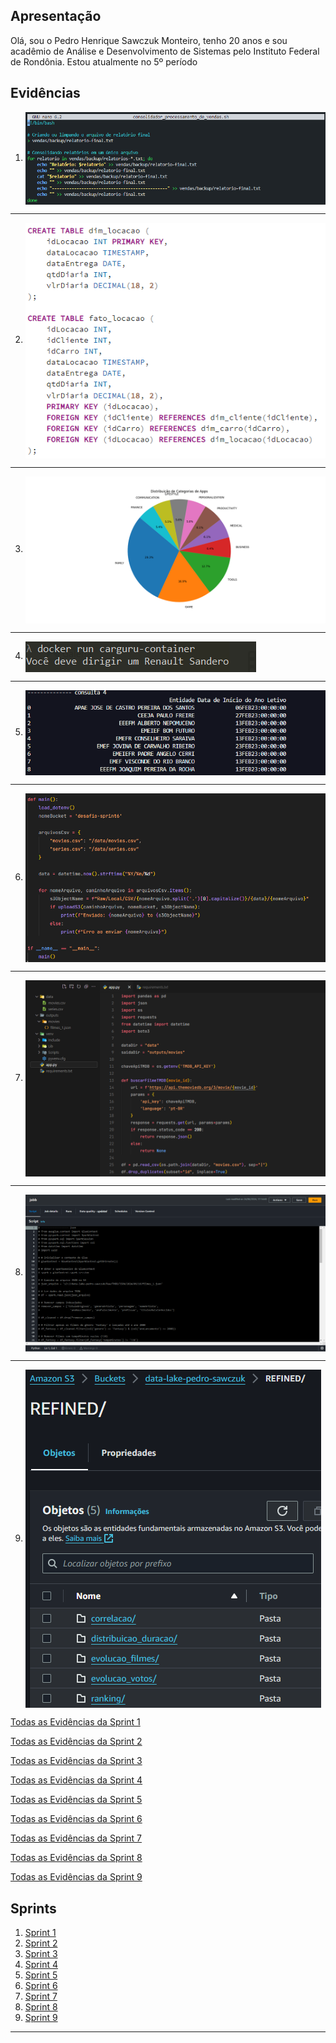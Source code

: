 <!-- 
# Instruções

Neste arquivo você fará a sua apresentação, assim como a organização geral das suas entregas ao longo das Sprints. Esperamos que haja, minimamente:
 
- Uma seção de apresentação, com informações como cidade de residência, instituição de ensino, curso e semestre atual, experiências na área de tecnologia (se houver), hobbies e outras informações que você julgar importante para os monitores.

- Uma ou mais seções para descrever o que estiver aprendendo (resumo), de maneira estruturada. Na medida que você avança no programa de bolsas, deverá alimentar para criar um portfólio de seus estudos.

- De forma opcional, sugerimos que você adicione uma foto ao seu perfil do GitHub, pois utilizamos tal informação para facilitar a sua identificação ao longo do processo. Lembre-se que a informação é pública, tal qual você pode testar no exemplo do repositório da [
The Apache Software Foundation](https://github.com/apache.png?size=250).


Para cada Sprint, crie um arquivo README.md na respectiva pasta. Este arquivo será o relato da sua entrega. Considere organizar neste arquivo a entrega do desafio, a apresentação dos códigos desenvolvidos, imagens que evidenciam a execução (se necessário) e as imagens dos certificados dos cursos solicitados.


Veja um modelo de estrutura básica a seguir:

___ -->

## Apresentação

Olá, sou o Pedro Henrique Sawczuk Monteiro, tenho 20 anos e sou acadêmio de Análise e Desenvolvimento de Sistemas pelo Instituto Federal de Rondônia. Estou atualmente no 5º período

## Evidências

1.  <img align="center" alt="evidencia 1" src="Sprint 1\evidencias\evidencia-4.png" />

---

2. <img align="center" alt="evidencia 2" src="Sprint 2\evidencias\evidencia-02.png" />

---

3. <img align="center" alt="evidencia 3" src="Sprint 3\evidencias\evidencia-02.png" />

---

4. <img align="center" alt="evidencia 4" src="Sprint 4\evidencias\evidencia-03.png" />

---

5. <img align="center" alt="evidencia 5" src="Sprint 5\evidencias\evidencia-03.png" />

---

6. <img align="center" alt="evidencia 6" src="Sprint 6\evidencias\evidencia-03.png" />

---

7. <img align="center" alt="evidencia 7" src="Sprint 7\evidencias\evidencia-03.png" />

---

8. <img align="center" alt="evidencia 8" src="Sprint 8\evidencias\evidencia-03.png" />
   
---

9. <img align="center" alt="evidencia 9" src="Sprint 9\evidencias\evidencia-02.png" />


<a href="Sprint%201/evidencias">Todas as Evidências da Sprint 1</a>

<a href="Sprint%202/evidencias">Todas as Evidências da Sprint 2</a>

<a href="Sprint%203/evidencias">Todas as Evidências da Sprint 3</a>

<a href="Sprint%204/evidencias">Todas as Evidências da Sprint 4</a>

<a href="Sprint%205/evidencias">Todas as Evidências da Sprint 5</a>

<a href="Sprint%206/evidencias">Todas as Evidências da Sprint 6</a>

<a href="Sprint%207/evidencias">Todas as Evidências da Sprint 7</a>

<a href="Sprint%208/evidencias">Todas as Evidências da Sprint 8</a>

<a href="Sprint%209/evidencias">Todas as Evidências da Sprint 9</a>


## Sprints 

1. [Sprint 1](Sprint%201/README.md) 
2. [Sprint 2](Sprint%202/README.md)
3. [Sprint 3](Sprint%203/README.md)
4. [Sprint 4](Sprint%204/README.md)
5. [Sprint 5](Sprint%205/README.md)
6. [Sprint 6](Sprint%206/README.md)
7. [Sprint 7](Sprint%207/README.md)
8. [Sprint 8](Sprint%208/README.md)
9. [Sprint 9](Sprint%209/README.md)
<!-- 2. [Sprint 2](Sprint%202/README.md)
1. [Sprint 3](Sprint%203/README.md) -->

<!-- ## Desafio

1. [Desafio Final](Desafio/README.md) -->


___


<!-- # Dicas

- [Mark Down - Basic Syntax](https://www.markdownguide.org/basic-syntax/)
- [Github - Basic writing and formatting syntax](https://docs.github.com/en/get-started/writing-on-github/getting-started-with-writing-and-formatting-on-github/basic-writing-and-formatting-syntax) -->